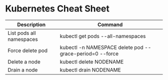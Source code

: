 # Kubernetes Cheat Sheet

|Description| Command  |
|---|---|
|List pods all namespaces  | kubectl get pods --all-namespaces  |
|Force delete pod   | kubectl -n NAMESPACE delete pod --grace-period=0 --force   |
|Delete a node   | kubectl delete NODENAME  |
|Drain a node | kubectl drain NODENAME|


